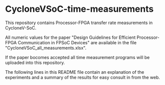 CycloneVSoC-time-measurements
=============================

This repository contains Processor-FPGA transfer rate measurements in CycloneV-SoC.

All numeric values for the paper "Design Guidelines for Efficient Processor-FPGA Communication in FPSoC Devices" are available in the file "CycloneVSoC_all_measurements.xlsx". 
 
If the paper bocomes accepted all time measurement programs will be uploaded into this repository.

The following lines in this README file contain an explanation of the experiments and a summary of the results for easy consult in from the web.

